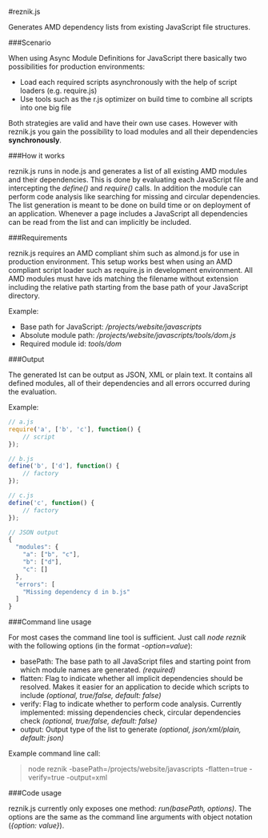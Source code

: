 #reznik.js

Generates AMD dependency lists from existing JavaScript file structures.

###Scenario

When using Async Module Definitions for JavaScript there basically two possibilities for production environments:

* Load each required scripts asynchronously with the help of script loaders (e.g. require.js)
* Use tools such as the r.js optimizer on build time to combine all scripts into one big file

Both strategies are valid and have their own use cases.
However with reznik.js you gain the possibility to load modules and all their dependencies **synchronously**.

###How it works

reznik.js runs in node.js and generates a list of all existing AMD modules and their dependencies.
This is done by evaluating each JavaScript file and intercepting the *define()* and *require()* calls.
In addition the module can perform code analysis like searching for missing and circular dependencies.
The list generation is meant to be done on build time or on deployment of an application.
Whenever a page includes a JavaScript all dependencies can be read from the list and can implicitly be included.

###Requirements

reznik.js requires an AMD compliant shim such as almond.js for use in production environment. This setup works best when
using an AMD compliant script loader such as require.js in development environment. All AMD modules must have ids matching
the filename without extension including the relative path starting from the base path of your JavaScript directory.

Example: 
* Base path for JavaScript: */projects/website/javascripts*
* Absolute module path: */projects/website/javascripts/tools/dom.js*
* Required module id: *tools/dom*

###Output

The generated lst can be output as JSON, XML or plain text. It contains all defined modules, all of their dependencies
and all errors occurred during the evaluation.

Example:

```javascript
// a.js
require('a', ['b', 'c'], function() {
    // script
});

// b.js
define('b', ['d'], function() {
    // factory
});

// c.js
define('c', function() {
    // factory
});

// JSON output
{
  "modules": {
    "a": ["b", "c"],
    "b": ["d"],
    "c": []
  },
  "errors": [
    "Missing dependency d in b.js"
  ]
}
```

###Command line usage

For most cases the command line tool is sufficient. Just call *node reznik* with the following options (in the format *-option=value*):

* basePath: The base path to all JavaScript files and starting point from which module names are generated. *(required)*
* flatten: Flag to indicate whether all implicit dependencies should be resolved. Makes it easier for an application to
decide which scripts to include *(optional, true/false, default: false)*
* verify: Flag to indicate whether to perform code analysis. Currently implemented: missing dependencies check,
circular dependencies check *(optional, true/false, default: false)*
* output: Output type of the list to generate *(optional, json/xml/plain, default: json)*

Example command line call:

> node reznik -basePath=/projects/website/javascripts -flatten=true -verify=true -output=xml

###Code usage

reznik.js currently only exposes one method: *run(basePath, options)*.
The options are the same as the command line arguments with object notation (*{option: value}*).